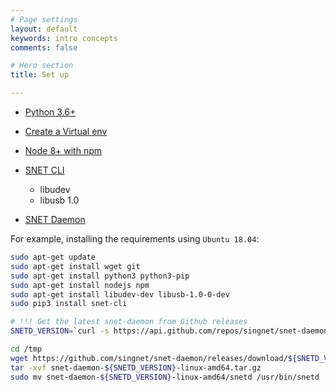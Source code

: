 ```yaml
---
# Page settings
layout: default
keywords: intro concepts
comments: false

# Hero section
title: Set up 

---
```

- [Python 3.6+](https://www.python.org/downloads/)

- [Create a Virtual env](https://packaging.python.org/guides/installing-using-pip-and-virtual-environments/)

- [Node 8+ with npm](https://nodejs.org/en/download/)


- [SNET CLI](https://github.com/singnet/snet-cli/releases)
    - libudev
    - libusb 1.0
       
- [SNET Daemon](https://github.com/singnet/snet-daemon/releases)

For example, installing the requirements using `Ubuntu 18.04`:

```sh
sudo apt-get update
sudo apt-get install wget git
sudo apt-get install python3 python3-pip
sudo apt-get install nodejs npm
sudo apt-get install libudev-dev libusb-1.0-0-dev
sudo pip3 install snet-cli

# !!! Get the latest snet-daemon from Github releases
SNETD_VERSION=`curl -s https://api.github.com/repos/singnet/snet-daemon/releases/latest | grep -oP '"tag_name": "\K(.*)(?=")'`

cd /tmp
wget https://github.com/singnet/snet-daemon/releases/download/${SNETD_VERSION}/snet-daemon-${SNETD_VERSION}-linux-amd64.tar.gz
tar -xvf snet-daemon-${SNETD_VERSION}-linux-amd64.tar.gz
sudo mv snet-daemon-${SNETD_VERSION}-linux-amd64/snetd /usr/bin/snetd
```
